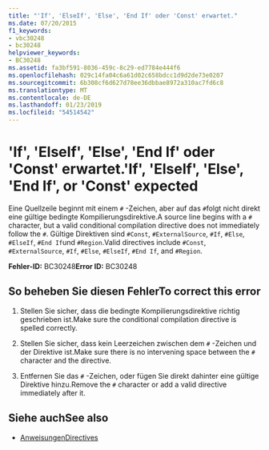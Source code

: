 ```yaml
---
title: "'If', 'ElseIf', 'Else', 'End If' oder 'Const' erwartet."
ms.date: 07/20/2015
f1_keywords:
- vbc30248
- bc30248
helpviewer_keywords:
- BC30248
ms.assetid: fa3bf591-8036-459c-8c29-ed7784e444f6
ms.openlocfilehash: 029c14fa04c6a61d02c658bdcc1d9d2de73e0207
ms.sourcegitcommit: 6b308cf6d627d78ee36dbbae8972a310ac7fd6c8
ms.translationtype: MT
ms.contentlocale: de-DE
ms.lasthandoff: 01/23/2019
ms.locfileid: "54514542"
---
```

# <a name="if-elseif-else-end-if-or-const-expected"></a><span data-ttu-id="9f787-102">'If', 'ElseIf', 'Else', 'End If' oder 'Const' erwartet.</span><span class="sxs-lookup"><span data-stu-id="9f787-102">'If', 'ElseIf', 'Else', 'End If', or 'Const' expected</span></span>
<span data-ttu-id="9f787-103">Eine Quellzeile beginnt mit einem `#` -Zeichen, aber auf das `#`folgt nicht direkt eine gültige bedingte Kompilierungsdirektive.</span><span class="sxs-lookup"><span data-stu-id="9f787-103">A source line begins with a `#` character, but a valid conditional compilation directive does not immediately follow the `#`.</span></span> <span data-ttu-id="9f787-104">Gültige Direktiven sind `#Const`, `#ExternalSource`, `#If`, `#Else`, `#ElseIf`, `#End If`und `#Region`.</span><span class="sxs-lookup"><span data-stu-id="9f787-104">Valid directives include `#Const`, `#ExternalSource`, `#If`, `#Else`, `#ElseIf`, `#End If`, and `#Region`.</span></span>  
  
 <span data-ttu-id="9f787-105">**Fehler-ID:** BC30248</span><span class="sxs-lookup"><span data-stu-id="9f787-105">**Error ID:** BC30248</span></span>  
  
## <a name="to-correct-this-error"></a><span data-ttu-id="9f787-106">So beheben Sie diesen Fehler</span><span class="sxs-lookup"><span data-stu-id="9f787-106">To correct this error</span></span>  
  
1.  <span data-ttu-id="9f787-107">Stellen Sie sicher, dass die bedingte Kompilierungsdirektive richtig geschrieben ist.</span><span class="sxs-lookup"><span data-stu-id="9f787-107">Make sure the conditional compilation directive is spelled correctly.</span></span>  
  
2.  <span data-ttu-id="9f787-108">Stellen Sie sicher, dass kein Leerzeichen zwischen dem `#` -Zeichen und der Direktive ist.</span><span class="sxs-lookup"><span data-stu-id="9f787-108">Make sure there is no intervening space between the `#` character and the directive.</span></span>  
  
3.  <span data-ttu-id="9f787-109">Entfernen Sie das `#` -Zeichen, oder fügen Sie direkt dahinter eine gültige Direktive hinzu.</span><span class="sxs-lookup"><span data-stu-id="9f787-109">Remove the `#` character or add a valid directive immediately after it.</span></span>  
  
## <a name="see-also"></a><span data-ttu-id="9f787-110">Siehe auch</span><span class="sxs-lookup"><span data-stu-id="9f787-110">See also</span></span>
- [<span data-ttu-id="9f787-111">Anweisungen</span><span class="sxs-lookup"><span data-stu-id="9f787-111">Directives</span></span>](../../visual-basic/language-reference/directives/index.md)
